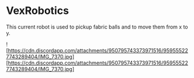 # VexRobotics

This current robot is used to pickup fabric balls and to move them from x to y.

![https://cdn.discordapp.com/attachments/950795743373971516/959555227743289404/IMG_7370.jpg][https://cdn.discordapp.com/attachments/950795743373971516/959555227743289404/IMG_7370.jpg]
